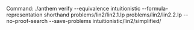 Command: ./anthem verify --equivalence intuitionistic --formula-representation shorthand problems/lin2/lin2.1.lp problems/lin2/lin2.2.lp  --no-proof-search --save-problems intuitionistic/lin2/simplified/